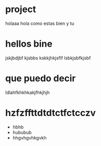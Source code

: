 # project
holaaa
hola como estas bien y tu 
# hellos bine 
jskjbdjbf kjsbbs
kskkjhkjsflf
lsbkjsbfkjsbf

# que puedo decir
ldlahfkhkhkakjfhkjhjh

# hzfzffttdtdtctfctcczv
- hbhb
- hububub
- hhgvhgvhkgvkh
